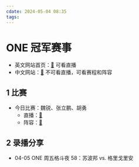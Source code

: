 ```yaml
---
cdate: 2024-05-04 08:35
tags: 
---
```


# ONE 冠军赛事

- 英文网站首页：[🌌](https://watch.onefc.com/) 可看直播
- 中文网站：[🌌](https://www.onefc.com/cn/) 不可看直播，可看赛程和阵容

## 1 比赛

- 今日比赛：魏锐、张立鹏、胡勇
	- 直播：[🌌](https://watch.onefc.com/events/one-fight-night-22) 
	- 阵容：[🌌](https://www.onefc.com/cn/events/onefightnight22/) 

## 2 录播分享

- 04-05 ONE 周五格斗夜 58：苏波邦 vs. 格里戈里安

